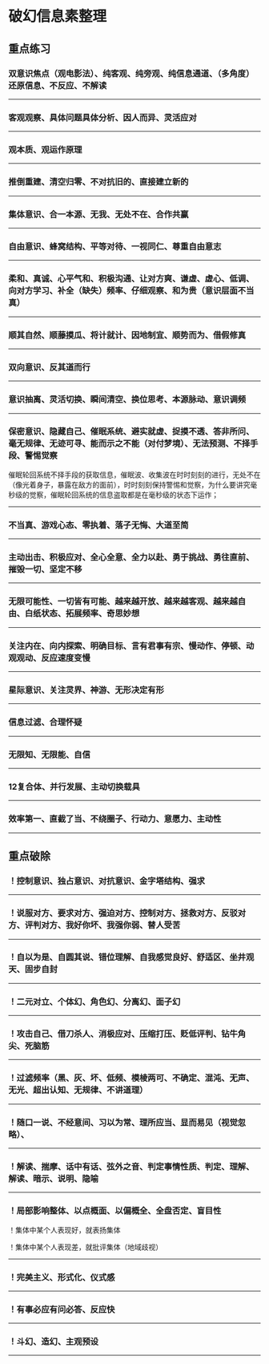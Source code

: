 # 破幻信息素整理

## 重点练习

### 双意识焦点（观电影法）、纯客观、纯旁观、纯信息通道、（多角度）还原信息、不反应、不解读

--------

### 客观观察、具体问题具体分析、因人而异、灵活应对

--------

### 观本质、观运作原理

--------

### 推倒重建、清空归零、不对抗旧的、直接建立新的

--------

### 集体意识、合一本源、无我、无处不在、合作共赢

--------

### 自由意识、蜂窝结构、平等对待、一视同仁、尊重自由意志

--------

### 柔和、真诚、心平气和、积极沟通、让对方爽、谦虚、虚心、低调、向对方学习、补全（缺失）频率、仔细观察、和为贵（意识层面不当真）

--------

### 顺其自然、顺藤摸瓜、将计就计、因地制宜、顺势而为、借假修真

--------

### 双向意识、反其道而行

--------

### 意识抽离、灵活切换、瞬间清空、换位思考、本源脉动、意识调频

--------

### 保密意识、隐藏自己、催眠系统、避实就虚、捉摸不透、答非所问、毫无规律、无迹可寻、能而示之不能（对付梦境）、无法预测、不择手段、警惕觉察

催眠轮回系统不择手段的获取信息，催眠波、收集波在时时刻刻的进行，无处不在（像光着身子，暴露在敌方的面前），时时刻刻保持警惕和觉察，为什么要讲究毫秒级的觉察，催眠轮回系统的信息盗取都是在毫秒级的状态下运作；

--------

### 不当真、游戏心态、零执着、落子无悔、大道至简

--------

### 主动出击、积极应对、全心全意、全力以赴、勇于挑战、勇往直前、摧毁一切、坚定不移

--------

### 无限可能性、一切皆有可能、越来越开放、越来越客观、越来越自由、白纸状态、拓展频率、奇思妙想

--------

### 关注内在、向内探索、明确目标、言有君事有宗、慢动作、停顿、动观观动、反应速度变慢

--------

### 星际意识、关注灵界、神游、无形决定有形

--------

### 信息过滤、合理怀疑

--------

### 无限知、无限能、自信

--------

### 12复合体、并行发展、主动切换载具

--------

### 效率第一、直截了当、不绕圈子、行动力、意愿力、主动性

--------

## 重点破除

### ！控制意识、独占意识、对抗意识、金字塔结构、强求

--------

### ！说服对方、要求对方、强迫对方、控制对方、拯救对方、反驳对方、评判对方、我好你坏、我强你弱、替人受苦

--------

### ！自以为是、自圆其说、错位理解、自我感觉良好、舒适区、坐井观天、固步自封

--------

### ！二元对立、个体幻、角色幻、分离幻、面子幻

--------

### ！攻击自己、借刀杀人、消极应对、压缩打压、贬低评判、钻牛角尖、死脑筋

--------

### ！过滤频率（黑、灰、坏、低频、模棱两可、不确定、混沌、无声、无光、超出认知、无规律、不讲道理）

--------

### ！随口一说、不经意间、习以为常、理所应当、显而易见（视觉忽略）、

--------

### ！解读、揣摩、话中有话、弦外之音、判定事情性质、判定、理解、解读、暗示、说明、隐喻

--------

### ！局部影响整体、以点概面、以偏概全、全盘否定、盲目性

！集体中某个人表现好，就表扬集体

！集体中某个人表现差，就批评集体（地域歧视）

--------

### ！完美主义、形式化、仪式感

--------

### ！有事必应有问必答、反应快

--------

### ！斗幻、造幻、主观预设

--------
